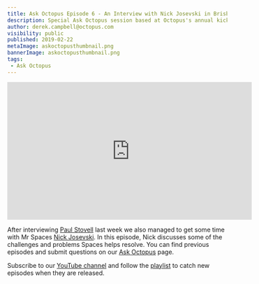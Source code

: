 ```yaml
---
title: Ask Octopus Episode 6 - An Interview with Nick Josevski in Brisbane. We discuss all things Spaces!
description: Special Ask Octopus session based at Octopus's annual kick off in Brisbane. 
author: derek.campbell@octopus.com
visibility: public
published: 2019-02-22
metaImage: askoctopusthumbnail.png
bannerImage: askoctopusthumbnail.png
tags:
 - Ask Octopus
---
```


<iframe width="560" height="315" src="https://www.youtube.com/embed/wntIQYtVPKY" frameborder="0" allowfullscreen></iframe>

After interviewing [Paul Stovell](https://twitter.com/paulstovell) last week we also managed to get some time with Mr Spaces [Nick Josevski](https://twitter.com/nickjosevski). In this episode, Nick discusses some of the challenges and problems Spaces helps resolve. You can find previous episodes and submit questions on our [Ask Octopus](https://hello.octopus.com/ask-octopus) page.


Subscribe to our [YouTube channel](https://www.youtube.com/channel/UCURDSDCwx9ZiCMcLdc8d6Uw?sub_confirmation=1) and follow the [playlist](https://www.youtube.com/playlist?list=PLAGskdGvlaw3-cd9rPiwhwfUo7kDGnOBh) to catch new episodes when they are released.
